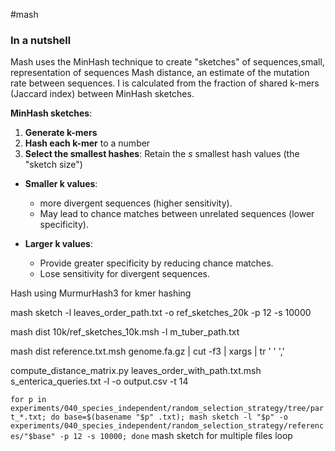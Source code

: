 #mash
### In a nutshell
Mash uses the MinHash technique to create "sketches" of sequences,small, representation of sequences
Mash distance, an estimate of the mutation rate between sequences. I is calculated from the fraction of shared k-mers (Jaccard index) between MinHash sketches.

**MinHash sketches**:

1. **Generate k-mers**
2. **Hash each k-mer** to a number
3. **Select the smallest hashes**: Retain the _s_ smallest hash values (the "sketch size")
- **Smaller k values**:
    
    - more divergent sequences (higher sensitivity).
    - May lead to chance matches between unrelated sequences (lower specificity).
- **Larger k values**:
    
    - Provide greater specificity by reducing chance matches.
    - Lose sensitivity for divergent sequences.

Hash using MurmurHash3 for kmer hashing

mash sketch -l leaves_order_path.txt -o ref_sketches_20k -p 12 -s 10000

mash dist 10k/ref_sketches_10k.msh -l m_tuber_path.txt

mash dist reference.txt.msh genome.fa.gz | cut -f3 | xargs | tr ' ' ','

compute_distance_matrix.py leaves_order_with_path.txt.msh s_enterica_queries.txt -l -o output.csv -t 14

`for p in experiments/040_species_independent/random_selection_strategy/tree/part_*.txt; do base=$(basename "$p" .txt); mash sketch -l "$p" -o experiments/040_species_independent/random_selection_strategy/references/"$base" -p 12 -s 10000; done`
mash sketch for multiple files loop